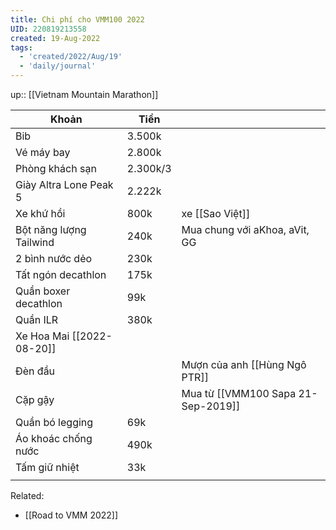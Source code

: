 ```yaml
---
title: Chi phí cho VMM100 2022
UID: 220819213558
created: 19-Aug-2022
tags:
  - 'created/2022/Aug/19'
  - 'daily/journal'
---
```

up:: [[Vietnam Mountain Marathon]]

| Khoản                     | Tiền     |                                 |
| ------------------------- | -------- | ------------------------------- |
| Bib                       | 3.500k   |                                 |
| Vé máy bay                | 2.800k   |                                 |
| Phòng khách sạn           | 2.300k/3 |                                 |
| Giày Altra Lone Peak 5    | 2.222k   |                                 |
| Xe khứ hồi                | 800k     | xe [[Sao Việt]]                 |
| Bột năng lượng Tailwind   | 240k     | Mua chung với aKhoa, aVit, GG   |
| 2 bình nước dẻo           | 230k     |                                 |
| Tất ngón decathlon        | 175k     |                                 |
| Quần boxer decathlon      | 99k      |                                 |
| Quần ILR                  | 380k     |                                 |
| Xe Hoa Mai [[2022-08-20]] |          |                                 |
| Đèn đầu                   |          | Mượn của anh [[Hùng Ngô PTR]]       |
| Cặp gậy                   |          | Mua từ [[VMM100 Sapa 21-Sep-2019]] |
| Quần bó legging           | 69k      |                                 |
| Áo khoác chống nước       | 490k     |                                 |
| Tấm giữ nhiệt             | 33k      |                                 |
|                           |          |                                 |

Related:
- [[Road to VMM 2022]]